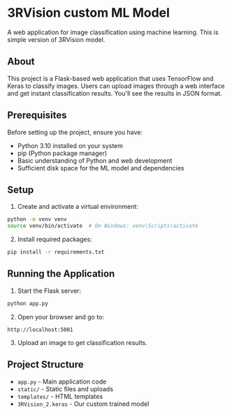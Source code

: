 # 3RVision custom ML Model

A web application for image classification using machine learning. This is simple version of 3RVision model.

## About

This project is a Flask-based web application that uses TensorFlow and Keras to classify images. Users can upload images through a web interface and get instant classification results. You'll see the results in JSON format.

## Prerequisites

Before setting up the project, ensure you have:
- Python 3.10 installed on your system
- pip (Python package manager)
- Basic understanding of Python and web development
- Sufficient disk space for the ML model and dependencies

## Setup

1. Create and activate a virtual environment:
```bash
python -m venv venv
source venv/bin/activate  # On Windows: venv\Scripts\activate
```

2. Install required packages:
```bash
pip install -r requirements.txt
```


## Running the Application

1. Start the Flask server:
```bash
python app.py
```

2. Open your browser and go to:
```
http://localhost:5001
```

3. Upload an image to get classification results.

## Project Structure

- `app.py` - Main application code
- `static/` - Static files and uploads
- `templates/` - HTML templates
- `3RVision_2.keras` - Our custom trained model